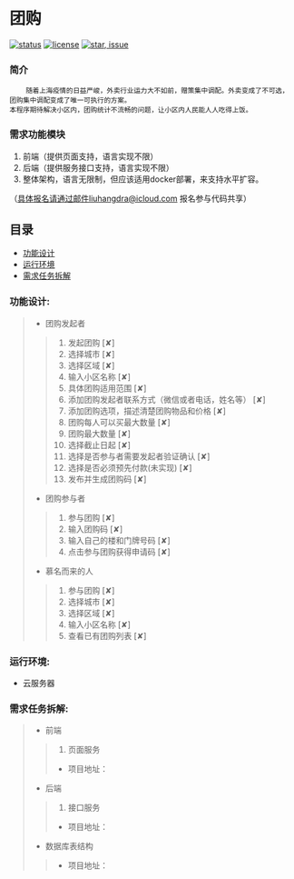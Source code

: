 # 团购

[![status](https://img.shields.io/badge/status-stable-green.svg)](https://github.com/tychxn/jd-assistant)
[![license](https://img.shields.io/badge/license-MIT-blue.svg)](./LICENSE)
[![star, issue](https://img.shields.io/badge/star%2C%20issue-welcome-brightgreen.svg)](https://github.com/tychxn/jd-assistant)


### 简介

        随着上海疫情的日益严峻，外卖行业运力大不如前，赠策集中调配。外卖变成了不可选，团购集中调配变成了唯一可执行的方案。 
    本程序期待解决小区内，团购统计不流畅的问题，让小区内人民能人人吃得上饭。 

### 需求功能模块

1. 前端（提供页面支持，语言实现不限）
2. 后端（提供服务接口支持，语言实现不限）
3. 整体架构，语言无限制，但应该适用docker部署，来支持水平扩容。

（具体报名请通过邮件liuhangdra@icloud.com 报名参与代码共享）
   

## 目录

* [功能设计](#功能设计)
* [运行环境](#运行环境)
* [需求任务拆解](#需求任务拆解)


### <div id="functions">功能设计:</div>

>- 团购发起者
>>1. 发起团购 [✘]
>>2. 选择城市 [✘]
>>3. 选择区域 [✘]
>>4. 输入小区名称 [✘]
>>5. 具体团购适用范围 [✘]
>>6. 添加团购发起者联系方式（微信或者电话，姓名等） [✘]
>>7. 添加团购选项，描述清楚团购物品和价格 [✘]
>>8. 团购每人可以买最大数量 [✘]
>>9. 团购最大数量 [✘]
>>10. 选择截止日起 [✘]
>>11. 选择是否参与者需要发起者验证确认 [✘]
>>12. 选择是否必须预先付款(未实现) [✘]
>>13. 发布并生成团购码 [✘]
> 
>- 团购参与者
>>1. 参与团购 [✘]
>>2. 输入团购码 [✘]
>>3. 输入自己的楼和门牌号码 [✘]
>>4. 点击参与团购获得申请码 [✘]
>
>- 慕名而来的人     
>>1. 参与团购 [✘]
>>2. 选择城市 [✘]
>>3. 选择区域 [✘]
>>4. 输入小区名称 [✘]
>>5. 查看已有团购列表 [✘]

### <div id="env">运行环境:</div>

- 云服务器

### <div id="task">需求任务拆解:</div>

>- 前端
>>1. 页面服务
>>- 项目地址：
>
>- 后端   
>>1. 接口服务
>>- 项目地址：
>
>
>- 数据库表结构  
>>- 项目地址：
